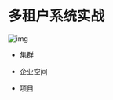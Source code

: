 # 多租户系统实战

![img](https://cdn.nlark.com/yuque/0/2021/png/1613913/1631589337850-64ced113-11ed-4c25-99b0-5b101995cecf.png?x-oss-process=image%2Fwatermark%2Ctype_d3F5LW1pY3JvaGVp%2Csize_97%2Ctext_YXRndWlndS5jb20gIOWwmuehheiwtw%3D%3D%2Ccolor_FFFFFF%2Cshadow_50%2Ct_80%2Cg_se%2Cx_10%2Cy_10)

- 集群
- 企业空间

- 项目  
